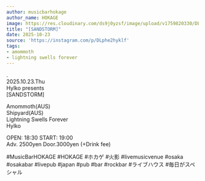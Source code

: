 ```yaml
---
author: musicbarhokage
author_name: HOKAGE
image: https://res.cloudinary.com/ds9j0yzsf/image/upload/v1759820330/DLphe2hyklf.jpg
title: "[SANDSTORM]"
date: 2025-10-23
source: 'https://instagram.com/p/DLphe2hyklf'
tags:
- amommoth
- lightning swells forever
---
```

.<br>
2025.10.23.Thu<br>
Hylko presents<br>
[SANDSTORM]

Amommoth(AUS)<br>
Shipyard(AUS)<br>
Lightning Swells Forever<br>
Hylko

OPEN: 18:30 START: 19:00<br>
Adv. 2500yen Door.3000yen (+Drink fee)

#MusicBarHOKAGE #HOKAGE #ホカゲ #火影 #livemusicvenue #osaka #osakabar #livepub #japan #pub #bar #rockbar #ライブハウス #毎日がスペシャル